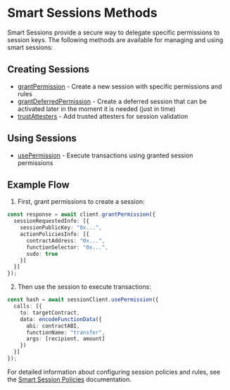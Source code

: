 # Smart Sessions Methods

Smart Sessions provide a secure way to delegate specific permissions to session keys. The following methods are available for managing and using smart sessions:

## Creating Sessions

- [grantPermission](/modules/validators/smartSessions/methods/grantPermission) - Create a new session with specific permissions and rules
- [grantDeferredPermission](/modules/validators/smartSessions/methods/grantDeferredPermission) - Create a deferred session that can be activated later in the moment it is needed (just in time)
- [trustAttesters](/modules/validators/smartSessions/methods/grantPermission#trustattesters) - Add trusted attesters for session validation

## Using Sessions

- [usePermission](./usePermission) - Execute transactions using granted session permissions

## Example Flow

1. First, grant permissions to create a session:
```typescript
const response = await client.grantPermission({
  sessionRequestedInfo: [{
    sessionPublicKey: "0x...",
    actionPoliciesInfo: [{
      contractAddress: "0x...",
      functionSelector: "0x...",
      sudo: true
    }]
  }]
});
```

2. Then use the session to execute transactions:
```typescript
const hash = await sessionClient.usePermission({
  calls: [{
    to: targetContract,
    data: encodeFunctionData({
      abi: contractABI,
      functionName: "transfer",
      args: [recipient, amount]
    })
  }]
});
```

For detailed information about configuring session policies and rules, see the [Smart Session Policies](../policies) documentation.
